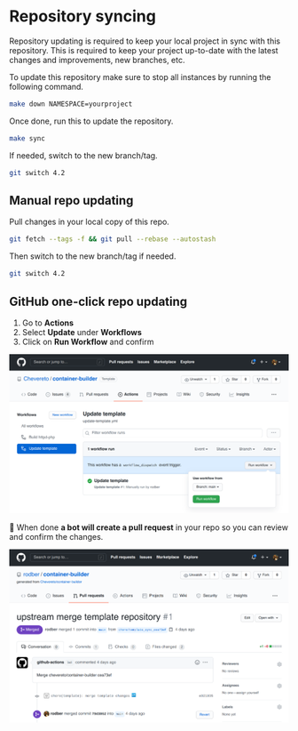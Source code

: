 # Repository syncing

Repository updating is required to keep your local project in sync with this repository. This is required to keep your project up-to-date with the latest changes and improvements, new branches, etc.

To update this repository make sure to stop all instances by running the following command.

```sh
make down NAMESPACE=yourproject
```

Once done, run this to update the repository.

```sh
make sync
```

If needed, switch to the new branch/tag.

```sh
git switch 4.2
```

## Manual repo updating

Pull changes in your local copy of this repo.

```sh
git fetch --tags -f && git pull --rebase --autostash
```

Then switch to the new branch/tag if needed.

```sh
git switch 4.2
```

## GitHub one-click repo updating

1. Go to **Actions**
2. Select **Update** under **Workflows**
3. Click on **Run Workflow** and confirm

![Update template](src/update.png)

🤖 When done **a bot will create a pull request** in your repo so you can review and confirm the changes.

![Update merge](src/update-merge.png)
